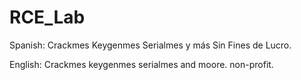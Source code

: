 # RCE_Lab
Spanish: Crackmes Keygenmes Serialmes y más
Sin Fines de Lucro.


English: Crackmes keygenmes serialmes and moore.
non-profit.
